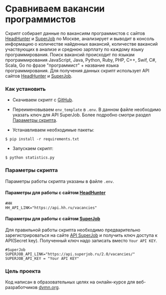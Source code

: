 # Сравниваем вакансии программистов

Скрипт собирает данные по вакансиям программистов с сайтов [HeadHunter](https://hh.ru) и [SuperJob](https://superjob.ru) по Москве, анализирует и выводит в консоль информацию о количестве найденных вакансий, количестве вакансий участвующих в анализе и среднюю зарплату по каждому языку программирования. 
Поиск вакансий происходит по языкам программирования JavaScript, Java, Python, Ruby, PHP, C++, Swif, C#, Scala, Go 
по фразе "программист" + название языка программирования.
Для получения данных скрипт использует API сайтов [HeadHunter](https://hh.ru) и [SuperJob](https://superjob.ru).

### Как установить
- Скачиваем скрипт с [GitHub](https://github.com/dumbturtle/api_5).

- Переименовываем `env_template` в `.env`. В данном файле необходимо указать ключ для API SuperJob. Более подробно смотри раздел [Параметры скрипта](#параметры-скрипта).

- Устанавливаем необходимые пакеты: 
     
```
$ pip install -r requirements.txt
```
- Запускаем скрипт:
```
$ python statistics.py
``` 

### Параметры скрипта
Параметры работы скрипта указаны в файле `.env`.

#### Параметры для работы с сайтом [HeadHunter](https://hh.ru) 
```
#HH
HH_API_LINK="https://api.hh.ru/vacancies"
```

#### Параметры для работы с сайтом [SuperJob](https://superjob.ru)
Для правильной работы скрипта необходимо предварительно зарегистрироваться на сайте [API SuperJob](https://api.superjob.ru) и получить ключ доступа к API(Secret key).
Полученный ключ надо записать вместо `Your API KEY`.
```
#SuperJob
SUPERJOB_API_LINK="https://api.superjob.ru/2.0/vacancies/"
SUPERJOB_API_KEY = "Your API KEY"
```
### Цель проекта

Код написан в образовательных целях на онлайн-курсе для веб-разработчиков [dvmn.org](https://dvmn.org/). 
